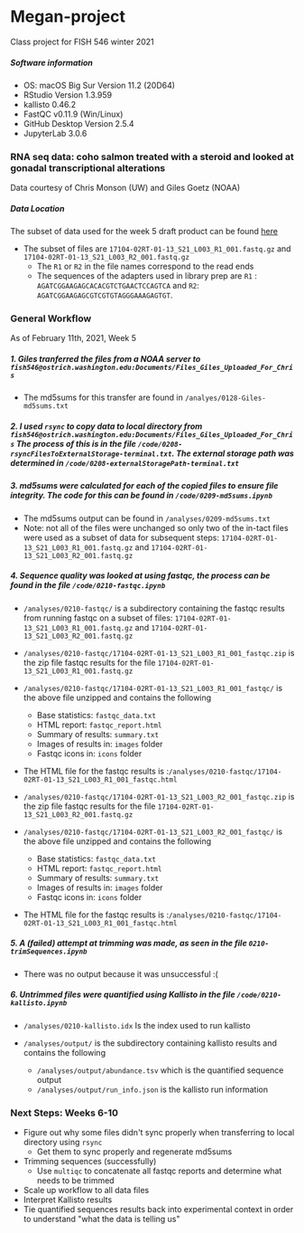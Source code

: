 # Megan-project
Class project for FISH 546 winter 2021

##### Software information
- OS: macOS Big Sur Version 11.2 (20D64)
- RStudio Version 1.3.959
- kallisto 0.46.2
- FastQC v0.11.9 (Win/Linux)
- GitHub Desktop Version 2.5.4
- JupyterLab 3.0.6

### RNA seq data: coho salmon treated with a steroid and looked at gonadal transcriptional alterations
 Data courtesy of Chris Monson (UW) and Giles Goetz (NOAA)

##### Data Location
The subset of data used for the week 5 draft product can be found [here](https://gannet.fish.washington.edu/mewing0/)
- The subset of files are `17104-02RT-01-13_S21_L003_R1_001.fastq.gz` and `17104-02RT-01-13_S21_L003_R2_001.fastq.gz`
  - The `R1` or `R2` in the file names correspond to the read ends
  - The sequences of the adapters used in library prep are `R1` : `AGATCGGAAGAGCACACGTCTGAACTCCAGTCA` and `R2`: `AGATCGGAAGAGCGTCGTGTAGGGAAAGAGTGT`.

### General Workflow
As of February 11th, 2021, Week 5

##### 1. Giles tranferred the files from a NOAA server to `fish546@ostrich.washington.edu:Documents/Files_Giles_Uploaded_For_Chris`
  - The md5sums for this transfer are found in `/analyes/0128-Giles-md5sums.txt`


##### 2. I used `rsync` to copy data to local directory from `fish546@ostrich.washington.edu:Documents/Files_Giles_Uploaded_For_Chris` The process of this is in the file `/code/0208-rsyncFilesToExternalStorage-terminal.txt`. The external storage path was determined in `/code/0208-externalStoragePath-terminal.txt`

##### 3. md5sums were calculated for each of the copied files to ensure file integrity. The code for this can be found in `/code/0209-md5sums.ipynb`
  - The md5sums output can be found in `/analyses/0209-md5sums.txt`
  - Note: not all of the files were unchanged so only two of the in-tact files were used as a subset of data for subsequent steps: `17104-02RT-01-13_S21_L003_R1_001.fastq.gz` and `17104-02RT-01-13_S21_L003_R2_001.fastq.gz`


##### 4. Sequence quality was looked at using fastqc, the process can be found in the file `/code/0210-fastqc.ipynb`

  - `/analyses/0210-fastqc/` is a subdirectory containing the fastqc results from running fastqc on a subset of files: `17104-02RT-01-13_S21_L003_R1_001.fastq.gz` and `17104-02RT-01-13_S21_L003_R2_001.fastq.gz`
  - `/analyses/0210-fastqc/17104-02RT-01-13_S21_L003_R1_001_fastqc.zip` is the zip file fastqc results for the file `17104-02RT-01-13_S21_L003_R1_001.fastq.gz`

  - `/analyses/0210-fastqc/17104-02RT-01-13_S21_L003_R1_001_fastqc/` is the above file unzipped and contains the following
    - Base statistics: `fastqc_data.txt`
    - HTML report: `fastqc_report.html`
    - Summary of results: `summary.txt`
    - Images of results in: `images` folder
    - Fastqc icons in: `icons` folder

  - The HTML file for the fastqc results is :`/analyses/0210-fastqc/17104-02RT-01-13_S21_L003_R1_001_fastqc.html`

  - `/analyses/0210-fastqc/17104-02RT-01-13_S21_L003_R2_001_fastqc.zip` is the zip file fastqc results for the file `17104-02RT-01-13_S21_L003_R2_001.fastq.gz`

  - `/analyses/0210-fastqc/17104-02RT-01-13_S21_L003_R2_001_fastqc/` is the above file unzipped and contains the following
      - Base statistics: `fastqc_data.txt`
      - HTML report: `fastqc_report.html`
      - Summary of results: `summary.txt`
      - Images of results in: `images` folder
      - Fastqc icons in: `icons` folder

  - The HTML file for the fastqc results is :`/analyses/0210-fastqc/17104-02RT-01-13_S21_L003_R1_001_fastqc.html`

##### 5. A (failed) attempt at trimming was made, as seen in the file `0210-trimSequences.ipynb`
  - There was no output because it was unsuccessful :(


##### 6. Untrimmed files were quantified using Kallisto in the file `/code/0210-kallisto.ipynb`
  -  `/analyses/0210-kallisto.idx` Is the index used to run kallisto

  - `/analyses/output/` is the subdirectory containing kallisto results and contains the following
    - `/analyses/output/abundance.tsv` which is the quantified sequence output
    - `/analyses/output/run_info.json` is the kallisto run information


### Next Steps: Weeks 6-10
- Figure out why some files didn't sync properly when transferring to local directory using `rsync`
  - Get them to sync properly and regenerate md5sums
- Trimming sequences (successfully)
  - Use `multiqc` to concatenate all fastqc reports and determine what needs to be trimmed
- Scale up workflow to all data files
- Interpret Kallisto results
- Tie quantified sequences results back into experimental context in order to understand "what the data is telling us"
